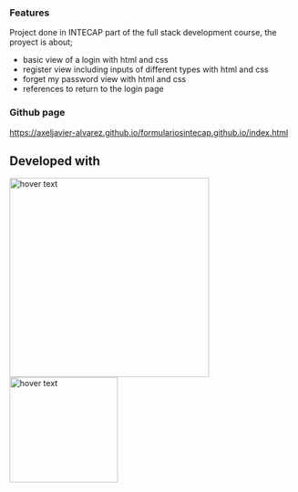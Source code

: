 ### Features
Project done in INTECAP part of the full stack development course, the proyect is about;
- basic view of a login with html and css
- register view including inputs of different types with html and css
- forget my password view with html and css
- references to return to the login page

### Github page

https://axeljavier-alvarez.github.io/formulariosintecap.github.io/index.html

## Developed with
<p>
  <img src="https://images.velog.io/images/kimdlzp/post/c56bd5e7-6060-47c5-b149-83a55675f73b/174854.png" width="350" title="hover text">
    <img src="https://upload.wikimedia.org/wikipedia/commons/thumb/d/d5/CSS3_logo_and_wordmark.svg/1200px-CSS3_logo_and_wordmark.svg.png" width="190" height="185" title="hover text" align="left">
</p>
